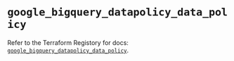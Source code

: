 # `google_bigquery_datapolicy_data_policy`

Refer to the Terraform Registory for docs: [`google_bigquery_datapolicy_data_policy`](https://registry.terraform.io/providers/hashicorp/google-beta/4.81.0/docs/resources/google_bigquery_datapolicy_data_policy).
